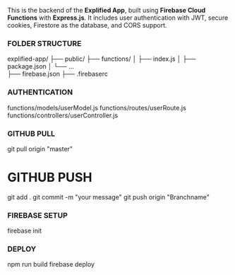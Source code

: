 This is the backend of the **Explified App**, built using **Firebase Cloud Functions** with **Express.js**. It includes user authentication with JWT, secure cookies, Firestore as the database, and CORS support.

### FOLDER STRUCTURE

explified-app/
├── public/
├── functions/
│ ├── index.js
│ ├── package.json
│ └── ...  
├── firebase.json
├── .firebaserc

### AUTHENTICATION

functions/models/userModel.js
functions/routes/userRoute.js
functions/controllers/userController.js

### GITHUB PULL

git pull origin "master"

# GITHUB PUSH

git add .
git commit -m "your message"
git push origin "Branchname"

### FIREBASE SETUP

firebase init

### DEPLOY

npm run build
firebase deploy
